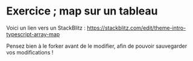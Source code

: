 # Exercice ; map sur un tableau

Voici un lien vers un StackBlitz :  https://stackblitz.com/edit/theme-intro-typescript-array-map

Pensez bien à le forker avant de le modifier, afin de pouvoir sauvegarder vos modifications !
